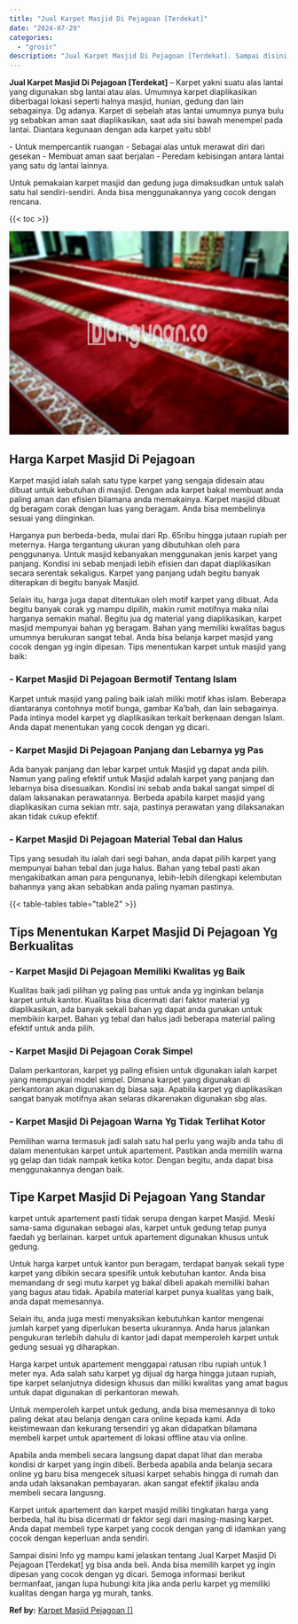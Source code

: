 ```yaml
---
title: "Jual Karpet Masjid Di Pejagoan [Terdekat]"
date: "2024-07-29"
categories: 
  - "grosir"
description: "Jual Karpet Masjid Di Pejagoan [Terdekat]. Sampai disini Info yg mampu kami jelaskan tentang Jual Karpet Masjid Di Pejagoan [Terdekat] yg bisa anda beli. A..."
---
```


**Jual Karpet Masjid Di Pejagoan \[Terdekat\]** – Karpet yakni suatu alas lantai yang digunakan sbg lantai atau alas. Umumnya karpet diaplikasikan diberbagai lokasi seperti halnya masjid, hunian, gedung dan lain sebagainya. Dg adanya. Karpet di sebelah atas lantai umumnya punya bulu yg sebabkan aman saat diaplikasikan, saat ada sisi bawah menempel pada lantai. Diantara kegunaan dengan ada karpet yaitu sbb!

\- Untuk mempercantik ruangan - Sebagai alas untuk merawat diri dari gesekan - Membuat aman saat berjalan - Peredam kebisingan antara lantai yang satu dg lantai lainnya.

Untuk pemakaian karpet masjid dan gedung juga dimaksudkan untuk salah satu hal sendiri-sendiri. Anda bisa menggunakannya yang cocok dengan rencana.

{{< toc >}}

![Jual Karpet Masjid Di Pejagoan [Terdekat]](/images/grosir-karpet-murah-42.png)

## Harga Karpet Masjid Di Pejagoan

Karpet masjid ialah salah satu type karpet yang sengaja didesain atau dibuat untuk kebutuhan di masjid. Dengan ada karpet bakal membuat anda paling aman dan efisien bilamana anda memakainya. Karpet masjid dibuat dg beragam corak dengan luas yang beragam. Anda bisa membelinya sesuai yang diinginkan.

Harganya pun berbeda-beda, mulai dari Rp. 65ribu hingga jutaan rupiah per meternya. Harga tergantung ukuran yang dibutuhkan oleh para penggunanya. Untuk masjid kebanyakan menggunakan jenis karpet yang panjang. Kondisi ini sebab menjadi lebih efisien dan dapat diaplikasikan secara serentak sekaligus. Karpet yang panjang udah begitu banyak diterapkan di begitu banyak Masjid.

Selain itu, harga juga dapat ditentukan oleh motif karpet yang dibuat. Ada begitu banyak corak yg mampu dipilih, makin rumit motifnya maka nilai harganya semakin mahal. Begitu jua dg material yang diaplikasikan, karpet masjid mempunyai bahan yg beragam. Bahan yang memiliki kwalitas bagus umumnya berukuran sangat tebal. Anda bisa belanja karpet masjid yang cocok dengan yg ingin dipesan. Tips menentukan karpet untuk masjid yang baik:

### \- Karpet Masjid Di Pejagoan Bermotif Tentang Islam

Karpet untuk masjid yang paling baik ialah miliki motif khas islam. Beberapa diantaranya contohnya motif bunga, gambar Ka’bah, dan lain sebagainya. Pada intinya model karpet yg diaplikasikan terkait berkenaan dengan Islam. Anda dapat menentukan yang cocok dengan yg dicari.

### \- Karpet Masjid Di Pejagoan Panjang dan Lebarnya yg Pas

Ada banyak panjang dan lebar karpet untuk Masjid yg dapat anda pilih. Namun yang paling efektif untuk Masjid adalah karpet yang panjang dan lebarnya bisa disesuaikan. Kondisi ini sebab anda bakal sangat simpel di dalam laksanakan perawatannya. Berbeda apabila karpet masjid yang diaplikasikan cuma sekian mtr. saja, pastinya perawatan yang dilaksanakan akan tidak cukup efektif.

### \- Karpet Masjid Di Pejagoan Material Tebal dan Halus

Tips yang sesudah itu ialah dari segi bahan, anda dapat pilih karpet yang mempunyai bahan tebal dan juga halus. Bahan yang tebal pasti akan mengakibatkan aman para pengunanya, lebih-lebih dilengkapi kelembutan bahannya yang akan sebabkan anda paling nyaman pastinya.

{{< table-tables table="table2" >}}

## Tips Menentukan Karpet Masjid Di Pejagoan Yg Berkualitas

### \- Karpet Masjid Di Pejagoan Memiliki Kwalitas yg Baik

Kualitas baik jadi pilihan yg paling pas untuk anda yg inginkan belanja karpet untuk kantor. Kualitas bisa dicermati dari faktor material yg diaplikasikan, ada banyak sekali bahan yg dapat anda gunakan untuk membikin karpet. Bahan yg tebal dan halus jadi beberapa material paling efektif untuk anda pilih.

### \- Karpet Masjid Di Pejagoan Corak Simpel

Dalam perkantoran, karpet yg paling efisien untuk digunakan ialah karpet yang mempunyai model simpel. Dimana karpet yang digunakan di perkantoran akan digunakan dg biasa saja. Apabila karpet yg diaplikasikan sangat banyak motifnya akan selaras dikarenakan digunakan sbg alas.

### \- Karpet Masjid Di Pejagoan Warna Yg Tidak Terlihat Kotor

Pemilihan warna termasuk jadi salah satu hal perlu yang wajib anda tahu di dalam menentukan karpet untuk apartement. Pastikan anda memilih warna yg gelap dan tidak nampak ketika kotor. Dengan begitu, anda dapat bisa menggunakannya dengan baik.

## Tipe Karpet Masjid Di Pejagoan Yang Standar

karpet untuk apartement pasti tidak serupa dengan karpet Masjid. Meski sama-sama digunakan sebagai alas, karpet untuk gedung tetap punya faedah yg berlainan. karpet untuk apartement digunakan khusus untuk gedung.

Untuk harga karpet untuk kantor pun beragam, terdapat banyak sekali type karpet yang dibikin secara spesifik untuk kebutuhan kantor. Anda bisa memandang dr segi mutu karpet yg bakal dibeli apakah memiliki bahan yang bagus atau tidak. Apabila material karpet punya kualitas yang baik, anda dapat memesannya.

Selain itu, anda juga mesti menyaksikan kebutuhkan kantor mengenai jumlah karpet yang diperlukan beserta ukurannya. Anda harus jalankan pengukuran terlebih dahulu di kantor jadi dapat memperoleh karpet untuk gedung sesuai yg diharapkan.

Harga karpet untuk apartement menggapai ratusan ribu rupiah untuk 1 meter nya. Ada salah satu karpet yg dijual dg harga hingga jutaan rupiah, tipe karpet selanjutnya didesign khusus dan miliki kwalitas yang amat bagus untuk dapat digunakan di perkantoran mewah.

Untuk memperoleh karpet untuk gedung, anda bisa memesannya di toko paling dekat atau belanja dengan cara online kepada kami. Ada keistimewaan dan kekurang tersendiri yg akan didapatkan bilamana membeli karpet untuk apartement di lokasi offline atau via online.

Apabila anda membeli secara langsung dapat dapat lihat dan meraba kondisi dr karpet yang ingin dibeli. Berbeda apabila anda belanja secara online yg baru bisa mengecek situasi karpet sehabis hingga di rumah dan anda udah laksanakan pembayaran. akan sangat efektif jikalau anda membeli secara langusng.

Karpet untuk apartement dan karpet masjid miliki tingkatan harga yang berbeda, hal itu bisa dicermati dr faktor segi dari masing-masing karpet. Anda dapat membeli type karpet yang cocok dengan yang di idamkan yang cocok dengan keperluan anda sendiri.

Sampai disini Info yg mampu kami jelaskan tentang Jual Karpet Masjid Di Pejagoan \[Terdekat\] yg bisa anda beli. Anda bisa memilih karpet yg ingin dipesan yang cocok dengan yg dicari. Semoga informasi berikut bermanfaat, jangan lupa hubungi kita jika anda perlu karpet yg memiliki kualitas dengan harga yg murah, tanks.

**Ref by:**  [Karpet Masjid Pejagoan []](https://id.wikipedia.org/wiki/Karpet)
